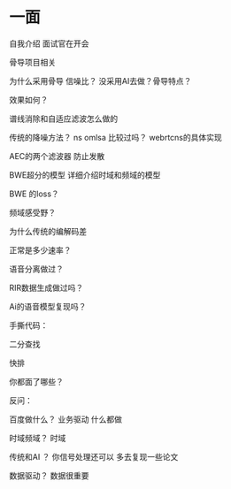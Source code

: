 
# 一面

自我介绍 面试官在开会

骨导项目相关 

为什么采用骨导 信噪比？ 没采用AI去做？骨导特点？

效果如何？

谱线消除和自适应滤波怎么做的

传统的降噪方法？ ns omlsa 比较过吗？ webrtcns的具体实现

AEC的两个滤波器 防止发散

BWE超分的模型 详细介绍时域和频域的模型

BWE 的loss？

频域感受野？

为什么传统的编解码差

正常是多少速率？

语音分离做过？

RIR数据生成做过吗？

Ai的语音模型复现吗？

手撕代码：

二分查找

快排

你都面了哪些？

反问：

百度做什么？  业务驱动 什么都做

时域频域？ 时域

传统和AI ？  你信号处理还可以 多去复现一些论文

数据驱动？ 数据很重要

